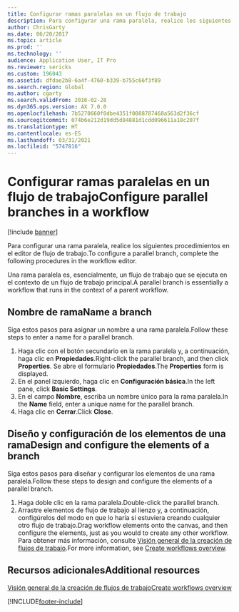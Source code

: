 ```yaml
---
title: Configurar ramas paralelas en un flujo de trabajo
description: Para configurar una rama paralela, realice los siguientes procedimientos en el editor de flujo de trabajo.
author: ChrisGarty
ms.date: 06/20/2017
ms.topic: article
ms.prod: ''
ms.technology: ''
audience: Application User, IT Pro
ms.reviewer: sericks
ms.custom: 196043
ms.assetid: dfdae2b8-6a4f-4760-b339-b755c66f3f89
ms.search.region: Global
ms.author: cgarty
ms.search.validFrom: 2016-02-28
ms.dyn365.ops.version: AX 7.0.0
ms.openlocfilehash: 7b5270660f0dbe4351f0088787468a563d2f36cf
ms.sourcegitcommit: 074b6e212d19dd5d84881d1cdd096611a18c207f
ms.translationtype: HT
ms.contentlocale: es-ES
ms.lasthandoff: 03/31/2021
ms.locfileid: "5747816"
---
```

# <a name="configure-parallel-branches-in-a-workflow"></a><span data-ttu-id="03f96-103">Configurar ramas paralelas en un flujo de trabajo</span><span class="sxs-lookup"><span data-stu-id="03f96-103">Configure parallel branches in a workflow</span></span>

[!include [banner](../includes/banner.md)]

<span data-ttu-id="03f96-104">Para configurar una rama paralela, realice los siguientes procedimientos en el editor de flujo de trabajo.</span><span class="sxs-lookup"><span data-stu-id="03f96-104">To configure a parallel branch, complete the following procedures in the workflow editor.</span></span>

<span data-ttu-id="03f96-105">Una rama paralela es, esencialmente, un flujo de trabajo que se ejecuta en el contexto de un flujo de trabajo principal.</span><span class="sxs-lookup"><span data-stu-id="03f96-105">A parallel branch is essentially a workflow that runs in the context of a parent workflow.</span></span>

## <a name="name-a-branch"></a><span data-ttu-id="03f96-106">Nombre de rama</span><span class="sxs-lookup"><span data-stu-id="03f96-106">Name a branch</span></span>

<span data-ttu-id="03f96-107">Siga estos pasos para asignar un nombre a una rama paralela.</span><span class="sxs-lookup"><span data-stu-id="03f96-107">Follow these steps to enter a name for a parallel branch.</span></span>

1. <span data-ttu-id="03f96-108">Haga clic con el botón secundario en la rama paralela y, a continuación, haga clic en **Propiedades**.</span><span class="sxs-lookup"><span data-stu-id="03f96-108">Right-click the parallel branch, and then click **Properties**.</span></span> <span data-ttu-id="03f96-109">Se abre el formulario **Propiedades**.</span><span class="sxs-lookup"><span data-stu-id="03f96-109">The **Properties** form is displayed.</span></span>
2. <span data-ttu-id="03f96-110">En el panel izquierdo, haga clic en **Configuración básica**.</span><span class="sxs-lookup"><span data-stu-id="03f96-110">In the left pane, click **Basic Settings**.</span></span>
3. <span data-ttu-id="03f96-111">En el campo **Nombre**, escriba un nombre único para la rama paralela.</span><span class="sxs-lookup"><span data-stu-id="03f96-111">In the **Name** field, enter a unique name for the parallel branch.</span></span>
4. <span data-ttu-id="03f96-112">Haga clic en **Cerrar**.</span><span class="sxs-lookup"><span data-stu-id="03f96-112">Click **Close**.</span></span>

## <a name="design-and-configure-the-elements-of-a-branch"></a><span data-ttu-id="03f96-113">Diseño y configuración de los elementos de una rama</span><span class="sxs-lookup"><span data-stu-id="03f96-113">Design and configure the elements of a branch</span></span>

<span data-ttu-id="03f96-114">Siga estos pasos para diseñar y configurar los elementos de una rama paralela.</span><span class="sxs-lookup"><span data-stu-id="03f96-114">Follow these steps to design and configure the elements of a parallel branch.</span></span>

1. <span data-ttu-id="03f96-115">Haga doble clic en la rama paralela.</span><span class="sxs-lookup"><span data-stu-id="03f96-115">Double-click the parallel branch.</span></span>
2. <span data-ttu-id="03f96-116">Arrastre elementos de flujo de trabajo al lienzo y, a continuación, configúrelos del modo en que lo haría si estuviera creando cualquier otro flujo de trabajo.</span><span class="sxs-lookup"><span data-stu-id="03f96-116">Drag workflow elements onto the canvas, and then configure the elements, just as you would to create any other workflow.</span></span> <span data-ttu-id="03f96-117">Para obtener más información, consulte [Visión general de la creación de flujos de trabajo](create-workflow.md).</span><span class="sxs-lookup"><span data-stu-id="03f96-117">For more information, see [Create workflows overview](create-workflow.md).</span></span>

## <a name="additional-resources"></a><span data-ttu-id="03f96-118">Recursos adicionales</span><span class="sxs-lookup"><span data-stu-id="03f96-118">Additional resources</span></span>

[<span data-ttu-id="03f96-119">Visión general de la creación de flujos de trabajo</span><span class="sxs-lookup"><span data-stu-id="03f96-119">Create workflows overview</span></span>](create-workflow.md)


[!INCLUDE[footer-include](../../../includes/footer-banner.md)]